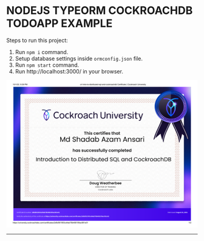 # NODEJS TYPEORM COCKROACHDB TODOAPP EXAMPLE

Steps to run this project:

1. Run `npm i` command.
2. Setup database settings inside `ormconfig.json` file.
3. Run `npm start` command.
4. Run http://localhost:3000/ in your browser.


<img src="/cockroachdb.pdf"/>
 <hr></hr>
<p align="center">
  <samp>


